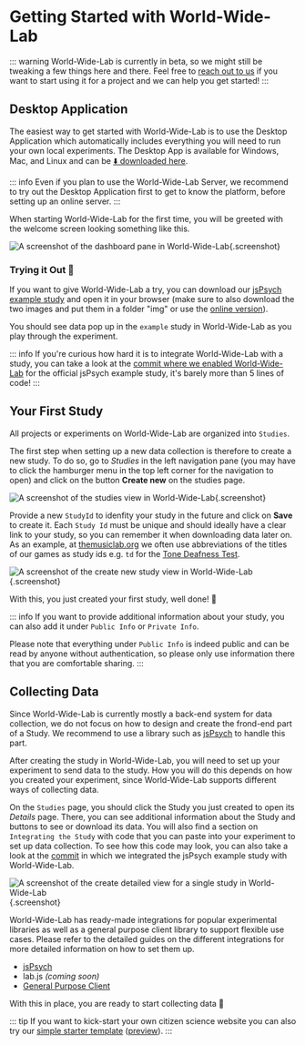 # Getting Started with World-Wide-Lab

::: warning
World-Wide-Lab is currently in beta, so we might still be tweaking a few things here and there. Feel free to [reach out to us](mailto:wwl@simson.io) if you want to start using it for a project and we can help you get started!
:::

## Desktop Application

The easiest way to get started with World-Wide-Lab is to use the Desktop Application which automatically includes everything you will need to run your own local experiments. The Desktop App is available for Windows, Mac, and Linux and can be [⬇️ downloaded here](/guides/download-desktop.html).

::: info
Even if you plan to use the World-Wide-Lab Server, we recommend to try out the Desktop Application first to get to know the platform, before setting up an online server.
:::

When starting World-Wide-Lab for the first time, you will be greeted with the welcome screen looking something like this.

![A screenshot of the dashboard pane in World-Wide-Lab](/img/screenshots/generated/admin.png){.screenshot}

### Trying it Out 🚀

If you want to give World-Wide-Lab a try, you can download our [jsPsych example study](https://github.com/world-wide-lab/world-wide-lab/blob/main/docs/public/examples/study-jsPsych/index.html) and open it in your browser (make sure to also download the two images and put them in a folder "img" or use the [online version](https://world-wide-lab.github.io/world-wide-lab/examples/study-jsPsych/index.html)).

You should see data pop up in the `example` study in World-Wide-Lab as you play through the experiment.

::: info
If you're curious how hard it is to integrate World-Wide-Lab with a study, you can take a look at the [commit where we enabled World-Wide-Lab](https://github.com/world-wide-lab/world-wide-lab/commit/b584d892f421b008302139314d737f7cadc03fbf) for the official jsPsych example study, it's barely more than 5 lines of code!
:::

## Your First Study

All projects or experiments on World-Wide-Lab are organized into `Studies`.

The first step when setting up a new data collection is therefore to create a new study. To do so, go to _Studies_ in the left navigation pane (you may have to click the hamburger menu in the top left corner for the navigation to open) and click on the button **Create new** on the studies page.

![A screenshot of the studies view in World-Wide-Lab](/img/screenshots/generated/admin_resources_wwl_studies.png){.screenshot}

Provide a new `StudyId` to idenfity your study in the future and click on **Save** to create it. Each `Study Id` must be unique and should ideally have a clear link to your study, so you can remember it when downloading data later on. As an example, at [themusiclab.org](https://themusiclab.org) we often use abbreviations of the titles of our games as study ids e.g. `td` for the [Tone Deafness Test](https://www.themusiclab.org/quizzes/td/).

![A screenshot of the create new study view in World-Wide-Lab](/img/screenshots/generated/admin_resources_wwl_studies_actions_new.png){.screenshot}

With this, you just created your first study, well done! 🚀

::: info
If you want to provide additional information about your study, you can also add it under `Public Info` or `Private Info`.

Please note that everything under `Public Info` is indeed public and can be read by anyone without authentication, so please only use information there that you are comfortable sharing.
:::

## Collecting Data

Since World-Wide-Lab is currently mostly a back-end system for data collection, we do not focus on how to design and create the frond-end part of a Study. We recommend to use a library such as [jsPsych](https://www.jspsych.org/) to handle this part.

After creating the study in World-Wide-Lab, you will need to set up your experiment to send data to the study. How you will do this depends on how you created your experiment, since World-Wide-Lab supports different ways of collecting data.

On the `Studies` page, you should click the Study you just created to open its _Details_ page. There, you can see additional information about the Study and buttons to see or download its data. You will also find a section on `Integrating the Study` with code that you can paste into your experiment to set up data collection. To see how this code may look, you can also take a look at the [commit](https://github.com/world-wide-lab/world-wide-lab/commit/b584d892f421b008302139314d737f7cadc03fbf) in which we integrated the jsPsych example study with World-Wide-Lab.

![A screenshot of the create detailed view for a single study in World-Wide-Lab](/img/screenshots/generated/admin_resources_wwl_studies_records_my-awesome-study-id_show.png){.screenshot}

World-Wide-Lab has ready-made integrations for popular experimental libraries as well as a general purpose client library to support flexible use cases. Please refer to the detailed guides on the different integrations for more detailed information on how to set them up.

- [jsPsych](/guides/integration-jsPsych)
- lab.js *(coming soon)*
- [General Purpose Client](/guides/client)

With this in place, you are ready to start collecting data 🎉

::: tip
If you want to kick-start your own citizen science website you can also try our [simple starter template](https://github.com/world-wide-lab/world-wide-lab/tree/main/docs/public/examples/website-static) ([preview](https://world-wide-lab.github.io/world-wide-lab/examples/website-static/index.html)).
:::
